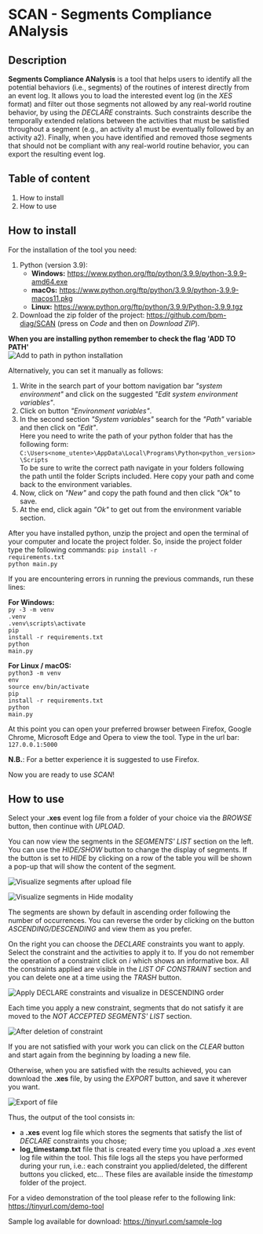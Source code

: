 # SCAN - Segments Compliance ANalysis

 ## Description
**Segments Compliance ANalysis** is a tool that helps users to identify all the potential behaviors (i.e., segments) of the routines of interest directly from an event log. 
It allows you to load the interested event log (in the *XES* format) and filter out those segments not allowed by any real-world routine behavior, by using the *DECLARE* constraints. Such constraints describe the temporally extended relations between the activities that must be satisfied throughout a segment (e.g., an activity a1 must be eventually followed by an activity a2). 
Finally, when you have identified and removed those segments that should not be compliant with any real-world routine behavior, you can export the resulting event log.

 ## Table of content
1. How to install
2. How to use

## How to install
For the installation of the tool you need:
1. Python (version 3.9): 
    - **Windows:** https://www.python.org/ftp/python/3.9.9/python-3.9.9-amd64.exe
    - **macOs:** https://www.python.org/ftp/python/3.9.9/python-3.9.9-macos11.pkg
    - **Linux:** https://www.python.org/ftp/python/3.9.9/Python-3.9.9.tgz
2. Download the zip folder of the project: https://github.com/bpm-diag/SCAN (press on *Code* and then on *Download ZIP*).<br>

**When you are installing python remember to check the flag 'ADD TO PATH'** <br>
![Add to path in python installation](/images/path.png?raw=true)
<br>

Alternatively, you can set it manually as follows:
1. Write in the search part of your bottom navigation bar *"system environment"* and click on the suggested *"Edit system environment variables"*.
2. Click on button *"Environment variables"*.
3. In the second section *"System variables"* search for the *"Path"* variable and then click on *"Edit"*.<br>
Here you need to write the path of your python folder that has the following form: 
<code>C:\Users\<nome\_utente>\AppData\Local\Programs\Python\<python\_version>\Scripts</code> <br>
To be sure to write the correct path navigate in your folders following the path until the folder Scripts included. 
Here copy your path and come back to the environment variables.<br>
4. Now, click on *"New"* and copy the path found and then click *"Ok"* to save.
5. At the end, click again *"Ok"* to get out from the environment variable section.


After you have installed python, unzip the project and open the terminal of your computer and locate the project folder. So, inside the project folder type the following commands:
<code>pip install -r requirements.txt</code><br>
<code>python main.py</code><br>

If you are encountering errors in running the previous commands, run these lines:<br>

**For Windows:**<br>
<code>py -3 -m venv .venv</code><br>
<code>.venv\scripts\activate</code><br>
<code>pip install -r requirements.txt</code><br>
<code>python main.py</code><br>

**For Linux / macOS:**<br>
<code>python3 -m venv env</code><br>
<code>source env/bin/activate</code><br>
<code>pip install -r requirements.txt</code><br>
<code>python main.py</code><br>

At this point you can open your preferred browser between Firefox, Google Chrome, Microsoft Edge and Opera to view the tool.
Type in the url bar:<br>
<code>127.0.0.1:5000</code><br>

**N.B.**: For a better experience it is suggested to use Firefox.

Now you are ready to use *SCAN*!

## How to use
Select your **.xes** event log file from a folder of your choice via the *BROWSE* button, then continue with *UPLOAD*.

You can now view the segments in the *SEGMENTS' LIST* section on the left.  
You can use the *HIDE/SHOW* button to change the display of segments. If the button is set to *HIDE* by clicking on a row 
of the table you will be shown a pop-up that will show the content of the segment.

![Visualize segments after upload file](/images/img1.JPG?raw=true)

![Visualize segments in Hide modality](images/img2.JPG?raw=true)

The segments are shown by default in ascending order following the number of occurrences. You can reverse the order by clicking on the button *ASCENDING/DESCENDING* and view them as you prefer.

On the right you can choose the *DECLARE* constraints you want to apply. 
Select the constraint and the activities to apply it to. If you do not remember the operation of a constraint click on 
*i* which shows an informative box.
All the constraints applied are visible in the *LIST OF CONSTRAINT* section and you can delete one at a time using 
the *TRASH* button.

![Apply DECLARE constraints and visualize in DESCENDING order](images/img3.JPG)

Each time you apply a new constraint, segments that do not satisfy it are moved to the *NOT ACCEPTED SEGMENTS' LIST* section. 
 
![After deletion of constraint](images/img4.JPG) 

If you are not satisfied with your work you can click on the *CLEAR* button and start again from the beginning by loading a new file.  
  
Otherwise, when you are satisfied with the results achieved, you can download the **.xes** file, by using the *EXPORT* button, 
and save it wherever you want.

![Export of file](images/img5.JPG) 

Thus, the output of the tool consists in:
- a **.xes** event log file which stores the segments that satisfy the list of *DECLARE* constraints you chose;
- **log_timestamp.txt** file that is created every time you upload a *.xes* event log file within the tool. This file logs all the steps you have performed during your run, i.e.: each constraint you applied/deleted, the different buttons you clicked, etc...
These files are available inside the *timestamp* folder of the project.

For a video demonstration of the tool please refer to the following link: https://tinyurl.com/demo-tool

Sample log available for download: https://tinyurl.com/sample-log
